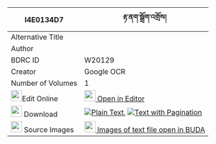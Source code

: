 |I4E0134D7|རྟ་ནག་སྒྲོག་འགྲོས། 
| --- | --- 
|Alternative Title |
|Author | 
|BDRC ID | W20129
|Creator | Google OCR
|Number of Volumes| 1
|<img width="25" src="https://img.icons8.com/color/25/000000/edit-property.png">Edit Online| [<img width="25" src="https://avatars.githubusercontent.com/u/45091458?s=200&v=4"> Open in Editor](http://editor.openpecha.org/I4E0134D7)
|<img width="25" src="https://img.icons8.com/fluent/48/000000/download-2.png"/>  Download | [![](https://img.icons8.com/color/20/000000/txt.png)Plain Text](https://github.com/Openpecha/I4E0134D7/releases/download/v1/ta_nak_drokdro_plain_I4E0134D7.zip), [![](https://img.icons8.com/color/20/000000/txt.png)Text with Pagination](https://github.com/Openpecha/I4E0134D7/releases/download/v1/ta_nak_drokdro_pages_I4E0134D7.zip)
|<img width="25" src="https://img.icons8.com/plasticine/100/000000/pictures-folder.png"/>  Source Images | [<img width="25" src="https://library.bdrc.io/icons/BUDA-small.svg"> Images of text file open in BUDA](https://library.bdrc.io/show/bdr:W20129)